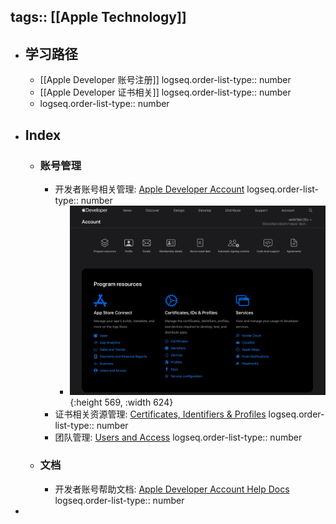 tags:: [[Apple Technology]]
---

- ## 学习路径
	- [[Apple Developer 账号注册]]
	  logseq.order-list-type:: number
	- [[Apple Developer 证书相关]]
	  logseq.order-list-type:: number
	- logseq.order-list-type:: number
- ## Index
	- ### 账号管理
		- 开发者账号相关管理: [Apple Developer Account](https://developer.apple.com/account)
		  logseq.order-list-type:: number
			- ![image.png](../assets/image_1743784192493_0.png){:height 569, :width 624}
		- 证书相关资源管理: [Certificates, Identifiers & Profiles](https://developer.apple.com/account/resources/certificates/list)
		  logseq.order-list-type:: number
		- 团队管理: [Users and Access](https://appstoreconnect.apple.com/access/users)
		  logseq.order-list-type:: number
	- ### 文档
		- 开发者账号帮助文档: [Apple Developer Account Help Docs](https://developer.apple.com/help/account/)
		  logseq.order-list-type:: number
-